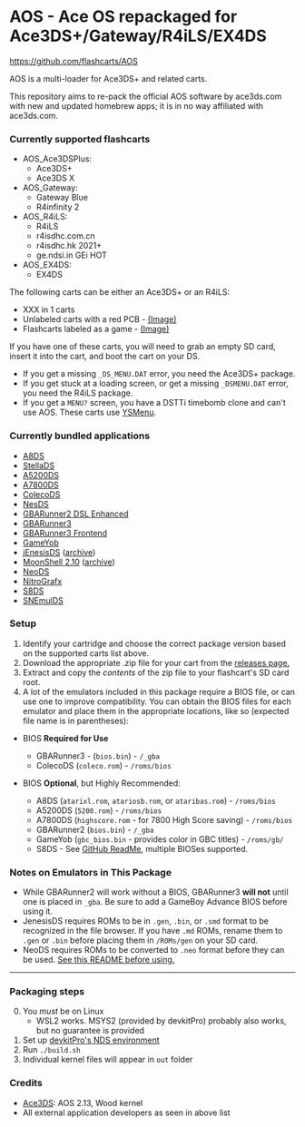 # AOS - Ace OS repackaged for Ace3DS+/Gateway/R4iLS/EX4DS

https://github.com/flashcarts/AOS

AOS is a multi-loader for Ace3DS+ and related carts.

This repository aims to re-pack the official AOS software by ace3ds.com with new and updated homebrew apps; it is in no way affiliated with ace3ds.com.

### Currently supported flashcarts

- AOS_Ace3DSPlus:
    - Ace3DS+
    - Ace3DS X
- AOS_Gateway:
    - Gateway Blue
    - R4infinity 2
- AOS_R4iLS:
    - R4iLS
    - r4isdhc.com.cn
    - r4isdhc.hk 2021+
    - ge.ndsi.in GEi HOT
- AOS_EX4DS:
    - EX4DS
 
The following carts can be either an Ace3DS+ or an R4iLS:

- XXX in 1 carts
- Unlabeled carts with a red PCB - [(Image)](https://www.flashcarts.net/assets/images/ds_carts/ace3ds-nolabel.png)
- Flashcarts labeled as a game - [(Image)](https://i.imgur.com/SNVieqW.png)

If you have one of these carts, you will need to grab an empty SD card, insert it into the cart, and boot the cart on your DS.

- If you get a missing `_DS_MENU.DAT` error, you need the Ace3DS+ package.
- If you get stuck at a loading screen, or get a missing `_DSMENU.DAT` error, you need the R4iLS package.
- If you get a `MENU?` screen, you have a DSTTi timebomb clone and can't use AOS. These carts use [YSMenu](https://gbatemp.net/download/retrogamefan-multi-cart-update.35737/).

### Currently bundled applications

- [A8DS](https://github.com/wavemotion-dave/A8DS)
- [StellaDS](https://github.com/wavemotion-dave/StellaDS)
- [A5200DS](https://github.com/wavemotion-dave/A5200DS)
- [A7800DS](https://github.com/wavemotion-dave/A7800DS)
- [ColecoDS](https://github.com/wavemotion-dave/ColecoDS)
- [NesDS](https://github.com/DS-Homebrew/NesDS)
- [GBARunner2 DSL Enhanced](https://github.com/unresolvedsymbol/GBARunner2-DSL-Enhanced)
- [GBARunner3](https://nightly.link/Gericom/GBARunner3/workflows/nightly/develop/GBARunner3.zip)
- [GBARunner3 Frontend](https://github.com/flashcarts/gbar3-frontend)
- [GameYob](https://github.com/Stewmath/GameYob)
- [jEnesisDS](http://www.workingdesign.de/projects/jenesisds.php) ([archive](http://web.archive.org/web/20220813181438/http://www.workingdesign.de/projects/jenesisds.php))
- [MoonShell 2.10](http://home.att.ne.jp/blue/moonlight) ([archive](http://web.archive.org/web/20111018193827/http://home.att.ne.jp:80/blue/moonlight/))
- [NeoDS](https://groups.google.com/g/neods)
- [NitroGrafx](https://github.com/FluBBaOfWard/NitroGrafx)
- [S8DS](https://github.com/FluBBaOfWard/S8DS)
- [SNEmulDS](https://bitbucket.org/Coto88/snemulds)

### Setup

1. Identify your cartridge and choose the correct package version based on the supported carts list above.
2. Download the appropriate .zip file for your cart from the [releases page.](https://github.com/flashcarts/AOS/releases/latest)
3. Extract and copy the *contents* of the zip file to your flashcart's SD card root.
4. A lot of the emulators included in this package require a BIOS file, or can use one to improve compatibility. You can obtain the BIOS files for each emulator and place them in the appropriate locations, like so (expected file name is in parentheses):

- BIOS **Required for Use**
   - GBARunner3 - (`bios.bin`) - `/_gba`
   - ColecoDS (`coleco.rom`) - `/roms/bios`

- BIOS **Optional**, but Highly Recommended:
   - A8DS (`atarixl.rom`, `atariosb.rom`, or `ataribas.rom`) - `/roms/bios`
   - A5200DS (`5200.rom`) - `/roms/bios`
   - A7800DS (`highscore.rom` - for 7800 High Score saving) - `/roms/bios`
   - GBARunner2 (`bios.bin`) - `/_gba`
   - GameYob (`gbc_bios.bin` - provides color in GBC titles) - `/roms/gb/`
   - S8DS - See [GitHub ReadMe](https://github.com/FluBBaOfWard/S8DS), multiple BIOSes supported.

### Notes on Emulators in This Package
- While GBARunner2 will work without a BIOS, GBARunner3 **will not** until one is placed in `_gba`. Be sure to add a GameBoy Advance BIOS before using it.
- JenesisDS requires ROMs to be in `.gen`, `.bin`, or `.smd` format to be recognized in the file browser. If you have `.md` ROMs, rename them to `.gen` or `.bin` before placing them in `/ROMs/gen` on your SD card.
- NeoDS requires ROMs to be converted to `.neo` format before they can be used. [See this README before using.](https://github.com/flashcarts/AOS/blob/master/extras/NeoDS-ReadMe.md)

---

### Packaging steps

0. You *must* be on Linux
    - WSL2 works. MSYS2 (provided by devkitPro) probably also works, but no guarantee is provided
1. Set up [devkitPro's NDS environment](https://devkitpro.org/wiki/Getting_Started)
1. Run `./build.sh`
1. Individual kernel files will appear in `out` folder


### Credits

- [Ace3DS](http://www.ace3ds.com): AOS 2.13, Wood kernel
- All external application developers as seen in above list
